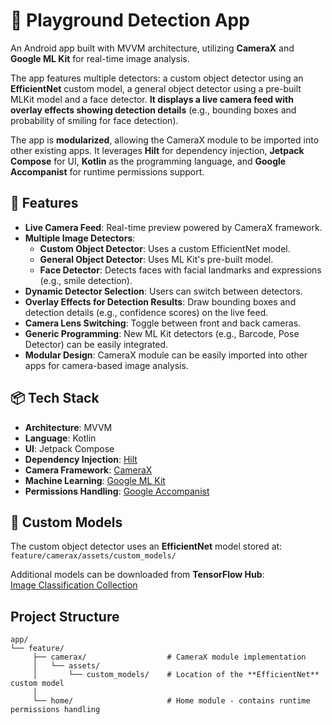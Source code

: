 # 📸 Playground Detection App

An Android app built with MVVM architecture, utilizing **CameraX** and **Google ML Kit** for real-time image analysis.

The app features multiple detectors: a custom object detector using an **EfficientNet** custom model, a general object detector using a pre-built MLKit model and a face detector.
**It displays a live camera feed with overlay effects showing detection details** (e.g., bounding boxes and probability of smiling for face detection).

The app is **modularized**, allowing the CameraX module to be imported into other existing apps.
It leverages **Hilt** for dependency injection, **Jetpack Compose** for UI, **Kotlin** as the programming language, and **Google Accompanist** for runtime permissions support.

## 🚀 Features

- **Live Camera Feed**: Real-time preview powered by CameraX framework.
- **Multiple Image Detectors**:
    - **Custom Object Detector**: Uses a custom EfficientNet model.
    - **General Object Detector**: Uses ML Kit's pre-built model.
    - **Face Detector**: Detects faces with facial landmarks and expressions (e.g., smile detection).
- **Dynamic Detector Selection**: Users can switch between detectors.
- **Overlay Effects for Detection Results**: Draw bounding boxes and detection details (e.g., confidence scores) on the live feed.
- **Camera Lens Switching**: Toggle between front and back cameras.
- **Generic Programming**: New ML Kit detectors (e.g., Barcode, Pose Detector) can be easily integrated.
- **Modular Design**: CameraX module can be easily imported into other apps for camera-based image analysis.

## 📦 Tech Stack

- **Architecture**: MVVM
- **Language**: Kotlin
- **UI**: Jetpack Compose
- **Dependency Injection**: [Hilt](https://developer.android.com/training/dependency-injection/hilt-jetpack)
- **Camera Framework**: [CameraX](https://developer.android.com/media/camera/camerax)
- **Machine Learning**: [Google ML Kit](https://developers.google.com/ml-kit/guides)
- **Permissions Handling**: [Google Accompanist](https://github.com/google/accompanist) 


## 🔧 Custom Models
The custom object detector uses an **EfficientNet** model stored at:  
`feature/camerax/assets/custom_models/`

Additional models can be downloaded from **TensorFlow Hub**:  
[Image Classification Collection](https://tfhub.dev/ml-kit/collections/image-classification/1)


## Project Structure
    app/
    └── feature/
         ├── camerax/                  # CameraX module implementation
         │   └── assets/
         │       └── custom_models/    # Location of the **EfficientNet** custom model
         │
         └── home/                     # Home module - contains runtime permissions handling
